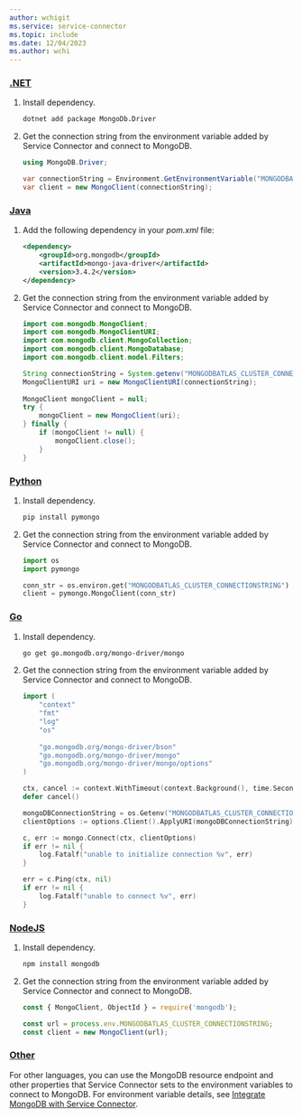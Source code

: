 ```yaml
---
author: wchigit
ms.service: service-connector
ms.topic: include
ms.date: 12/04/2023
ms.author: wchi
---
```


### [.NET](#tab/dotnet)

1. Install dependency.
    ```bash
    dotnet add package MongoDb.Driver
    ```

2. Get the connection string from the environment variable added by Service Connector and connect to MongoDB.
    ```csharp
    using MongoDB.Driver;

    var connectionString = Environment.GetEnvironmentVariable("MONGODBATLAS_CLUSTER_CONNECTIONSTRING");
    var client = new MongoClient(connectionString);
    ```


### [Java](#tab/java)

1. Add the following dependency in your *pom.xml* file:
    ```xml
    <dependency>
	    <groupId>org.mongodb</groupId>
	    <artifactId>mongo-java-driver</artifactId>
	    <version>3.4.2</version>
	</dependency>   
    ```

1. Get the connection string from the environment variable added by Service Connector and connect to MongoDB.

    ```java
    import com.mongodb.MongoClient;
    import com.mongodb.MongoClientURI;
    import com.mongodb.client.MongoCollection;
    import com.mongodb.client.MongoDatabase;
    import com.mongodb.client.model.Filters;
    
    String connectionString = System.getenv("MONGODBATLAS_CLUSTER_CONNECTIONSTRING");
    MongoClientURI uri = new MongoClientURI(connectionString);
		
    MongoClient mongoClient = null;
    try {
        mongoClient = new MongoClient(uri);        
    } finally {
        if (mongoClient != null) {
            mongoClient.close();
        }
    }
    ```

### [Python](#tab/python)
1. Install dependency.
    ```bash
    pip install pymongo
    ```

2. Get the connection string from the environment variable added by Service Connector and connect to MongoDB.
    ```python
    import os
    import pymongo

    conn_str = os.environ.get("MONGODBATLAS_CLUSTER_CONNECTIONSTRING")
    client = pymongo.MongoClient(conn_str)
    ```

### [Go](#tab/go)
1. Install dependency.
   ```bash
   go get go.mongodb.org/mongo-driver/mongo
   ```
2. Get the connection string from the environment variable added by Service Connector and connect to MongoDB.
    ```go
    import (
    	"context"
    	"fmt"
    	"log"
    	"os"
        
        "go.mongodb.org/mongo-driver/bson"
    	"go.mongodb.org/mongo-driver/mongo"
    	"go.mongodb.org/mongo-driver/mongo/options"
    )

    ctx, cancel := context.WithTimeout(context.Background(), time.Second*10)
    defer cancel()
    
    mongoDBConnectionString = os.Getenv("MONGODBATLAS_CLUSTER_CONNECTIONSTRING")
    clientOptions := options.Client().ApplyURI(mongoDBConnectionString).SetDirect(true)
    
    c, err := mongo.Connect(ctx, clientOptions)
    if err != nil {
        log.Fatalf("unable to initialize connection %v", err)
    }

    err = c.Ping(ctx, nil)
    if err != nil {
        log.Fatalf("unable to connect %v", err)
    }
    ```

### [NodeJS](#tab/nodejs)
1. Install dependency.
    ```bash
    npm install mongodb
    ```
2. Get the connection string from the environment variable added by Service Connector and connect to MongoDB.
    ```javascript
    const { MongoClient, ObjectId } = require('mongodb');
    
    const url = process.env.MONGODBATLAS_CLUSTER_CONNECTIONSTRING;
    const client = new MongoClient(url);
    ```


### [Other](#tab/none)
For other languages, you can use the MongoDB resource endpoint and other properties that Service Connector sets to the environment variables to connect to MongoDB. For environment variable details, see [Integrate MongoDB with Service Connector](../how-to-integrate-mongodb-atlas.md).
